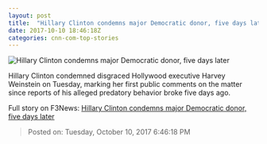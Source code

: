 ```yaml
---
layout: post
title:  "Hillary Clinton condemns major Democratic donor, five days later"
date: 2017-10-10 18:46:18Z
categories: cnn-com-top-stories
---
```


![Hillary Clinton condemns major Democratic donor, five days later](http://i2.cdn.cnn.com/cnnnext/dam/assets/171009152759-01-harvey-weinstein-1009-super-tease.jpg)

Hillary Clinton condemned disgraced Hollywood executive Harvey Weinstein on Tuesday, marking her first public comments on the matter since reports of his alleged predatory behavior broke five days ago.


Full story on F3News: [Hillary Clinton condemns major Democratic donor, five days later](http://www.f3nws.com/n/cDPqME)

> Posted on: Tuesday, October 10, 2017 6:46:18 PM
